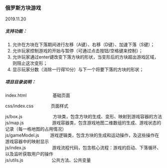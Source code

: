 
### 俄罗斯方块游戏
2019.11.20

##### 支持功能：
1. 允许在方块在下落期间进行左移（A键）、右移（D键）、加速下落（S键）；
2. 允许玩家控制游戏的开始与暂停（可通过点击按钮/空格键来控制）；
3. 允许玩家通过enter键改变下落方块的形状，当变形后的方块超出游戏区域，则阻止这次变形；
4. 显示玩家分数（消除一行得10分）与下一个将要下落的方块的形状；


##### 项目目录说明：
index.html&emsp;&emsp;&emsp;&emsp;&emsp;&emsp;基础页面

css/index.css&emsp;&emsp;&emsp;&emsp;页面样式

js/box.js&emsp;&emsp;&emsp;&emsp;&emsp;&emsp;&ensp;&ensp;方块类，包含方块的生成、变形、映射到游戏容器的方法  
js/map.js&emsp;&emsp;&emsp;&emsp;&emsp;&emsp;&ensp;游戏容器类，包含游戏地图二维数组的生成、游戏状态的记录（每一格地图的占用情况）  
js/gameModel.js&emsp;&emsp;&ensp;游戏逻辑类，包含方块的生成和运动操作，及这些操作在游戏容器中的映射显示  
js/index.js&emsp;&emsp;&emsp;&emsp;&emsp;&ensp;&ensp;游戏流程代码，包含核心流程：游戏的启动、下落循环、以及监听获取用户的操作  
js/utils.js&emsp;&emsp;&emsp;&emsp;&emsp;&emsp;&ensp;公共方法、公共变量  
